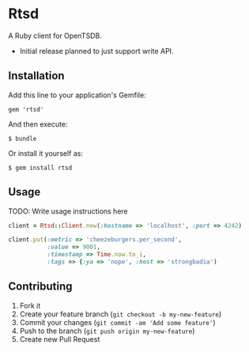 # Rtsd

A Ruby client for OpenTSDB.

* Initial release planned to just support write API.

## Installation

Add this line to your application's Gemfile:

    gem 'rtsd'

And then execute:

    $ bundle

Or install it yourself as:

    $ gem install rtsd

## Usage

TODO: Write usage instructions here

```ruby
client = Rtsd::Client.new(:hostname => 'localhost', :port => 4242)

client.put(:metric => 'cheezeburgers.per_second',
           :value => 9001,
           :timestamp => Time.now.to_i,
           :tags => {:ya => 'nope', :host => 'strongbadia')
```

## Contributing

1. Fork it
2. Create your feature branch (`git checkout -b my-new-feature`)
3. Commit your changes (`git commit -am 'Add some feature'`)
4. Push to the branch (`git push origin my-new-feature`)
5. Create new Pull Request
